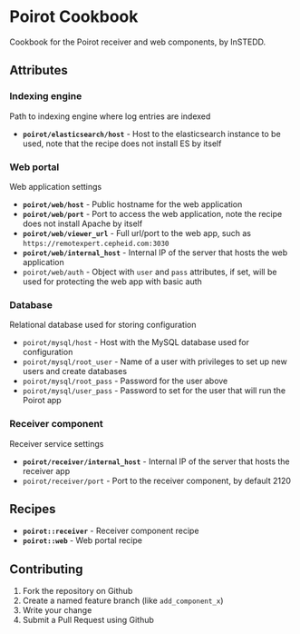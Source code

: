# Poirot Cookbook

Cookbook for the Poirot receiver and web components, by InSTEDD.

## Attributes

### Indexing engine

Path to indexing engine where log entries are indexed

* __`poirot/elasticsearch/host`__ - Host to the elasticsearch instance to be used, note that the recipe does not install ES by itself

### Web portal

Web application settings

* __`poirot/web/host`__ - Public hostname for the web application
* __`poirot/web/port`__ - Port to access the web application, note the recipe does not install Apache by itself
* __`poirot/web/viewer_url`__ - Full url/port to the web app, such as `https://remotexpert.cepheid.com:3030`
* __`poirot/web/internal_host`__ - Internal IP of the server that hosts the web application
* `poirot/web/auth` - Object with `user` and `pass` attributes, if set, will be used for protecting the web app with basic auth

### Database

Relational database used for storing configuration

* `poirot/mysql/host` - Host with the MySQL database used for configuration
* `poirot/mysql/root_user` - Name of a user with privileges to set up new users and create databases
* `poirot/mysql/root_pass` - Password for the user above
* `poirot/mysql/user_pass` - Password to set for the user that will run the Poirot app

### Receiver component

Receiver service settings

* __`poirot/receiver/internal_host`__ - Internal IP of the server that hosts the receiver app
* `poirot/receiver/port` - Port to the receiver component, by default 2120

## Recipes

* __`poirot::receiver`__ - Receiver component recipe
* __`poirot::web`__ - Web portal recipe

## Contributing

1. Fork the repository on Github
2. Create a named feature branch (like `add_component_x`)
3. Write your change
4. Submit a Pull Request using Github

